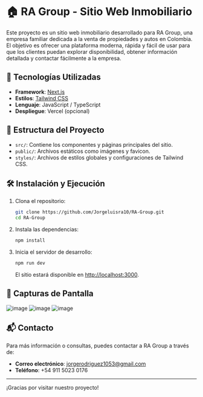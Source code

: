 
# 🏠 RA Group - Sitio Web Inmobiliario

Este proyecto es un sitio web inmobiliario desarrollado para RA Group, una empresa familiar dedicada a la venta de propiedades y autos en Colombia. El objetivo es ofrecer una plataforma moderna, rápida y fácil de usar para que los clientes puedan explorar disponibilidad, obtener información detallada y contactar fácilmente a la empresa.

## 🚀 Tecnologías Utilizadas

- **Framework**: [Next.js](https://nextjs.org/)
- **Estilos**: [Tailwind CSS](https://tailwindcss.com/)
- **Lenguaje**: JavaScript / TypeScript
- **Despliegue**: Vercel (opcional)

## 📁 Estructura del Proyecto

- `src/`: Contiene los componentes y páginas principales del sitio.
- `public/`: Archivos estáticos como imágenes y favicon.
- `styles/`: Archivos de estilos globales y configuraciones de Tailwind CSS.

## 🛠️ Instalación y Ejecución

1. Clona el repositorio:

   ```bash
   git clone https://github.com/Jorgeluisra10/RA-Group.git
   cd RA-Group
   ```

2. Instala las dependencias:

   ```bash
   npm install
   ```

3. Inicia el servidor de desarrollo:

   ```bash
   npm run dev
   ```

   El sitio estará disponible en [http://localhost:3000](http://localhost:3000).

## 📸 Capturas de Pantalla

![image](https://github.com/user-attachments/assets/6968558b-c6b4-433f-a717-f9860b70c901)
![image](https://github.com/user-attachments/assets/ac8c54bd-ad2a-4a4f-aa67-0123460d3ce2)
![image](https://github.com/user-attachments/assets/e9080d9b-870d-4541-8535-de2ab01e4141)

## 📬 Contacto

Para más información o consultas, puedes contactar a RA Group a través de:

- **Correo electrónico**: [jorgerodriguez1053@gmail.com](mailto:correo@ragroup.com)
- **Teléfono**: +54 911 5023 0176

---

¡Gracias por visitar nuestro proyecto!
